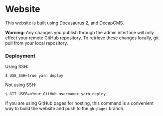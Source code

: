 # Website

This website is built using [Docusaurus 2](https://docusaurus.io/), and [DecapCMS](https://decapcms.org/).

**Warning:** Any changes you publish through the admin interface will only effect your remote GitHub repository. To retrieve these changes locally, git pull from your local repository.

### Deployment

Using SSH:

```
$ USE_SSH=true yarn deploy
```

Not using SSH:

```
$ GIT_USER=<Your GitHub username> yarn deploy
```

If you are using GitHub pages for hosting, this command is a convenient way to build the website and push to the `gh-pages` branch.
